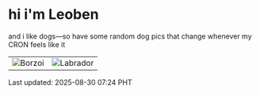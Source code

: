 # hi i'm Leoben

and i like dogs—so have some random dog pics that change whenever my CRON feels like it

|  |  |
|--------|----------|
| ![Borzoi](https://random-dog-vercel.vercel.app/api/random-borzoi?v=1756509849) | ![Labrador](https://random-dog-vercel.vercel.app/api/random-labrador?v=1756509849) |

Last updated: 2025-08-30 07:24 PHT

